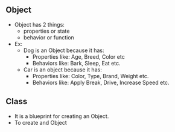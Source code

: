 ## Object
- Object has 2 things:
	- properties or state
	- behavior or function
- Ex:
	- Dog is an Object because it has:
		- Properties like: Age, Breed, Color etc
		- Behaviors like: Bark, Sleep, Eat etc.
	- Car is an object because it has:
		- Properties like: Color, Type, Brand, Weight etc.
		- Behaviors like: Apply Break, Drive, Increase Speed etc.

## Class
- It is a blueprint for creating an Object.
- To create and Object